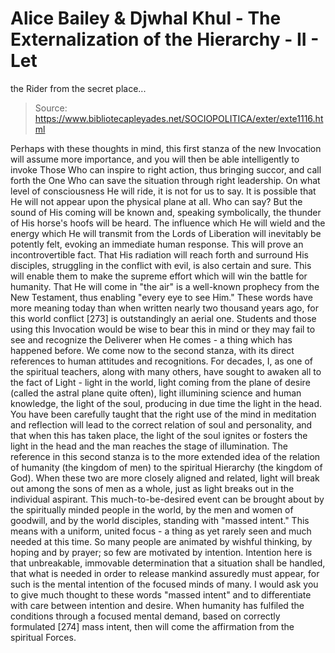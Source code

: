 # Alice Bailey & Djwhal Khul - The Externalization of the Hierarchy - II - Let
the Rider from the secret place...

> Source: https://www.bibliotecapleyades.net/SOCIOPOLITICA/exter/exte1116.html

Perhaps with these thoughts in mind, this first stanza of the new Invocation will assume more importance, and you will then be able intelligently to invoke Those Who can inspire to right action, thus bringing succor, and call forth the One Who can save the situation through right leadership.
On what level of consciousness He will ride, it is not for us to say. It is possible that He will not appear upon the physical plane at all. Who can say? But the sound of His coming will be known and, speaking symbolically, the thunder of His horse's hoofs will be heard. The influence which He will wield and the energy which He will transmit from the Lords of Liberation will inevitably be potently felt, evoking an immediate human response. This will prove an incontrovertible fact. That His radiation will reach forth and surround His disciples, struggling in the conflict with evil, is also certain and sure. This will enable them to make the supreme effort which will win the battle for humanity. That He will come in "the air" is a well-known prophecy from the New Testament, thus enabling "every eye to see Him." These words have more meaning today than when written nearly two thousand years ago, for this world conflict [273] is outstandingly an aerial one. Students and those using this Invocation would be wise to bear this in mind or they may fail to see and recognize the Deliverer when He comes - a thing which has happened before.
We come now to the second stanza, with its direct references to human attitudes and recognitions. For decades, I, as one of the spiritual teachers, along with many others, have sought to awaken all to the fact of Light - light in the world, light coming from the plane of desire (called the astral plane quite often), light illumining science and human knowledge, the light of the soul, producing in due time the light in the head. You have been carefully taught that the right use of the mind in meditation and reflection will lead to the correct relation of soul and personality, and that when this has taken place, the light of the soul ignites or fosters the light in the head and the man reaches the stage of illumination. The reference in this second stanza is to the more extended idea of the relation of humanity (the kingdom of men) to the spiritual Hierarchy (the kingdom of God). When these two are more closely aligned and related, light will break out among the sons of men as a whole, just as light breaks out in the individual aspirant. This much-to-be-desired event can be brought about by the spiritually minded people in the world, by the men and women of goodwill, and by the world disciples, standing with "massed intent." This means with a uniform, united focus - a thing as yet rarely seen and much needed at this time. So many people are animated by wishful thinking, by hoping and by prayer; so few are motivated by intention. Intention here is that unbreakable, immovable determination that a situation shall be handled, that what is needed in order to release mankind assuredly must appear, for such is the mental intention of the focused minds of many. I would ask you to give much thought to these words "massed intent" and to differentiate with care between intention and desire. When humanity has fulfiled the conditions through a focused mental demand, based on correctly formulated [274] mass intent, then will come the affirmation from the spiritual Forces.
